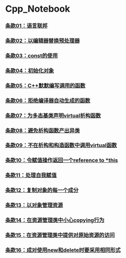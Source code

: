 # Cpp_Notebook
### [条款01：语言联邦](条款01：语言联邦.md)

### [条款02：以编辑器替换预处理器](条款02：以编辑器替换预处理器.md)

### [条款03：const的使用](条款03：const的使用.md)

### [条款04：初始化对象](条款04：初始化对象.md)

### [条款05：C++默默编写调用的函数](条款05：C++默默编写调用的函数.md)

### [条款06：拒绝编译器自动生成的函数](条款06：拒绝编译器自动生成的函数.md)

### [条款07：为多态基类声明virtual析构函数](条款07：为多态基类声明virtual析构函数.md)

### [条款08：避免析构函数产出异类](条款08：避免析构函数产出异类.md)

### [条款09：不在析构和构造函数中调用virtual函数](条款09：不在析构和构造函数中调用virtual函数.md)

### [条款10：令赋值操作返回一个reference to *this](条款10：令赋值操作返回一个reference_to_this.md)

### [条款11：处理自我赋值](条款11：处理自我赋值.md)

### [条款12：复制对象的每一个成分](条款12：复制对象的每一个成分.md)

### [条款13：以对象管理资源](条款13：以对象管理资源.md)

### [条款14：在资源管理类中小心copying行为](条款14：在资源管理类中小心copying行为.md)

### [条款15：在资源管理类中提供对原始资源的访问](条款15：在资源管理类中提供对原始资源的访问.md)

### [条款16：成对使用new和delete时要采用相同形式](条款16：成对使用new和delete时要采用相同形式.md)